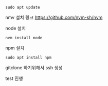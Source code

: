 ```
sudo apt update
```

nmv 설치 링크
https://github.com/nvm-sh/nvm

node 설치
```
nvm install node
```

npm 설치
```
sudo apt install npm
```

gitclone 하기위해서 ssh 생성

test 진행
